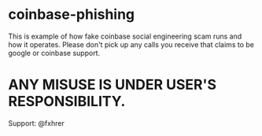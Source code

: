 # coinbase-phishing
This is example of how fake coinbase social engineering scam runs and how it operates.
Please don't pick up any calls you receive that claims to be google or coinbase support.

# ANY MISUSE IS UNDER USER'S RESPONSIBILITY.

Support: @fxhrer
